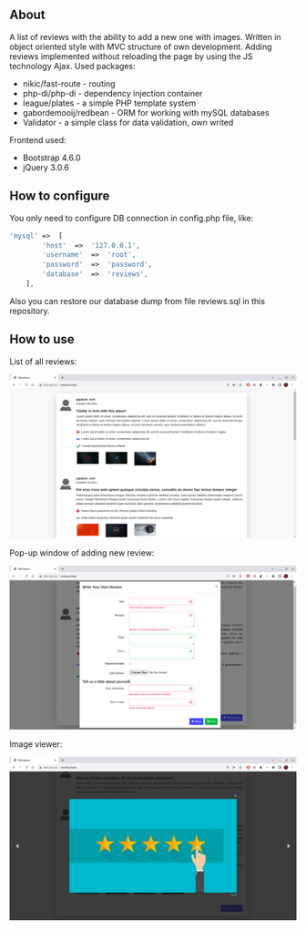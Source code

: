 ## About

A list of reviews with the ability to add a new one with images. Written in object oriented style with MVC structure of own development. Adding reviews implemented without reloading the page by using the JS technology Ajax. Used packages:

- nikic/fast-route - routing
- php-di/php-di - dependency injection container
- league/plates - a simple PHP template system
- gabordemooij/redbean - ORM for working with mySQL databases
- Validator - a simple class for data validation, own writed

Frontend used:
- Bootstrap 4.6.0
- jQuery 3.0.6

## How to configure
You only need to configure DB connection in config.php file, like:
```php
'mysql' =>  [
        'host'  =>  '127.0.0.1',
        'username'  =>  'root',
        'password'  =>  'password',
        'database'  =>  'reviews',
    ],
```
Also you can restore our database dump from file reviews.sql in this repository.

## How to use
List of all reviews:

![alt text](screenshots/1.png "Reviews list")

Pop-up window of adding new review:

![alt text](screenshots/2.png "Add new review")

Image viewer:

![alt text](screenshots/3.png "Image viewer")